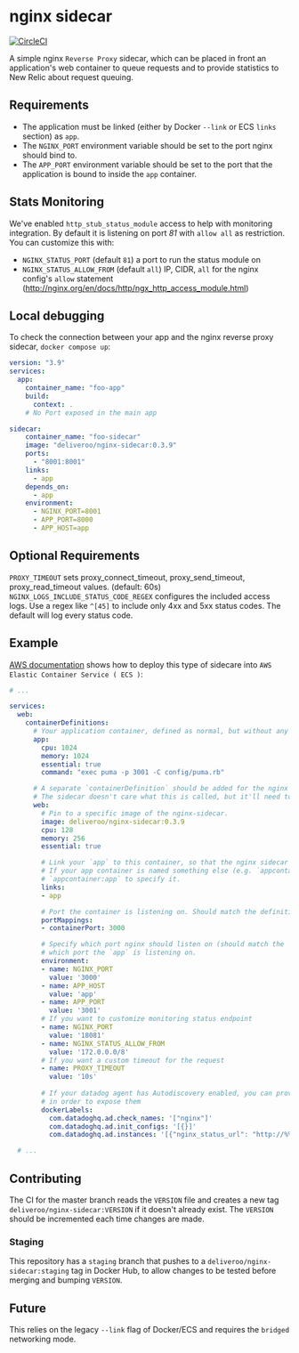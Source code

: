# nginx sidecar

[![CircleCI](https://dl.circleci.com/status-badge/img/gh/deliveroo/nginx-sidecar/tree/master.svg?style=shield&circle-token=01448f7fc138e431d175c0958cbb5f9f90c8872e)](https://dl.circleci.com/status-badge/redirect/gh/deliveroo/nginx-sidecar/tree/master)

A simple nginx `Reverse Proxy` sidecar, which can be placed in front an application's web container to queue requests and to provide statistics to New Relic about request queuing.

## Requirements

- The application must be linked (either by Docker `--link` or ECS `links` section) as `app`.
- The `NGINX_PORT` environment variable should be set to the port nginx should bind to.
- The `APP_PORT` environment variable should be set to the port that the application is bound to inside the `app` container.

## Stats Monitoring

We've enabled `http_stub_status_module` access to help with monitoring integration. By default it is listening on port _81_ with `allow all` as restriction. You can customize this with:

- `NGINX_STATUS_PORT` (default `81`) a port to run the status module on
- `NGINX_STATUS_ALLOW_FROM` (default `all`) IP, CIDR, `all` for the nginx config's `allow` statement (<http://nginx.org/en/docs/http/ngx_http_access_module.html>)

## Local debugging

To check the connection between your app and the nginx reverse proxy sidecar, `docker compose up`:

```yaml
version: "3.9"
services:
  app:
    container_name: "foo-app"
    build:
      context: .
    # No Port exposed in the main app

sidecar:
    container_name: "foo-sidecar"
    image: "deliveroo/nginx-sidecar:0.3.9"
    ports:
      - "8001:8001"
    links:
      - app
    depends_on:
      - app
    environment:
      - NGINX_PORT=8001
      - APP_PORT=8000
      - APP_HOST=app
```

## Optional Requirements

`PROXY_TIMEOUT` sets proxy_connect_timeout, proxy_send_timeout, proxy_read_timeout values. (default: 60s)
`NGINX_LOGS_INCLUDE_STATUS_CODE_REGEX` configures the included access logs.  Use a regex like `^[45]` to 
include only 4xx and 5xx status codes. The default will log every status code.

## Example

[AWS documentation](https://aws.amazon.com/blogs/compute/nginx-reverse-proxy-sidecar-container-on-amazon-ecs/) shows how to deploy this type of sidecare into `AWS Elastic Container Service ( ECS )`:

```yaml
# ...

services:
  web:
    containerDefinitions:
      # Your application container, defined as normal, but without any `portMappings` section:
      app:
        cpu: 1024
        memory: 1024
        essential: true
        command: "exec puma -p 3001 -C config/puma.rb"

      # A separate `containerDefinition` should be added for the nginx sidecar.
      # The sidecar doesn't care what this is called, but it'll need to match the `process_name` in your app's Terraform, as this is where Hopper expects to find the bound port.
      web:
        # Pin to a specific image of the nginx-sidecar.
        image: deliveroo/nginx-sidecar:0.3.9
        cpu: 128
        memory: 256
        essential: true

        # Link your `app` to this container, so that the nginx sidecar can forward requests.
        # If your app container is named something else (e.g. `appcontainer`), you can use
        # `appcontainer:app` to specify it.
        links:
        - app

        # Port the container is listening on. Should match the definition of the service in Terraform.
        portMappings:
        - containerPort: 3000

        # Specify which port nginx should listen on (should match the `portMappings` above), and
        # which port the `app` is listening on.
        environment:
        - name: NGINX_PORT
          value: '3000'
        - name: APP_HOST
          value: 'app'
        - name: APP_PORT
          value: '3001'
        # If you want to customize monitoring status endpoint
        - name: NGINX_PORT
          value: '18081'
        - name: NGINX_STATUS_ALLOW_FROM
          value: '172.0.0.0/8'
        # If you want a custom timeout for the request
        - name: PROXY_TIMEOUT
          value: '10s'
        
        # If your datadog agent has Autodiscovery enabled, you can provide additional docker labels
        # in order to expose them
        dockerLabels:
          com.datadoghq.ad.check_names: '["nginx"]'
          com.datadoghq.ad.init_configs: '[{}]'
          com.datadoghq.ad.instances: '[{"nginx_status_url": "http://%%host%%:81/nginx_status/"}]'

  # ...
```

## Contributing

The CI for the master branch reads the `VERSION` file and creates a new tag `deliveroo/nginx-sidecar:VERSION` if it doesn't already exist. The `VERSION` should be incremented each time changes are made.

### Staging

This repository has a `staging` branch that pushes to a `deliveroo/nginx-sidecar:staging` tag in Docker Hub, to allow changes to be tested before merging and bumping `VERSION`.

## Future

This relies on the legacy `--link` flag of Docker/ECS and requires the `bridged` networking mode.
